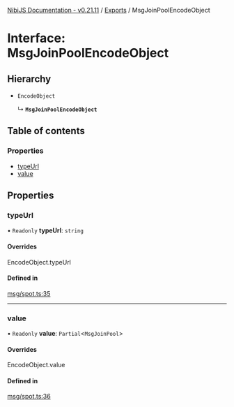 [NibiJS Documentation - v0.21.11](../intro.md) / [Exports](../modules.md) / MsgJoinPoolEncodeObject

# Interface: MsgJoinPoolEncodeObject

## Hierarchy

- `EncodeObject`

  ↳ **`MsgJoinPoolEncodeObject`**

## Table of contents

### Properties

- [typeUrl](MsgJoinPoolEncodeObject.md#typeurl)
- [value](MsgJoinPoolEncodeObject.md#value)

## Properties

### typeUrl

• `Readonly` **typeUrl**: `string`

#### Overrides

EncodeObject.typeUrl

#### Defined in

[msg/spot.ts:35](https://github.com/NibiruChain/ts-sdk/blob/ed391cf/packages/nibijs/src/msg/spot.ts#L35)

---

### value

• `Readonly` **value**: `Partial`<`MsgJoinPool`\>

#### Overrides

EncodeObject.value

#### Defined in

[msg/spot.ts:36](https://github.com/NibiruChain/ts-sdk/blob/ed391cf/packages/nibijs/src/msg/spot.ts#L36)
